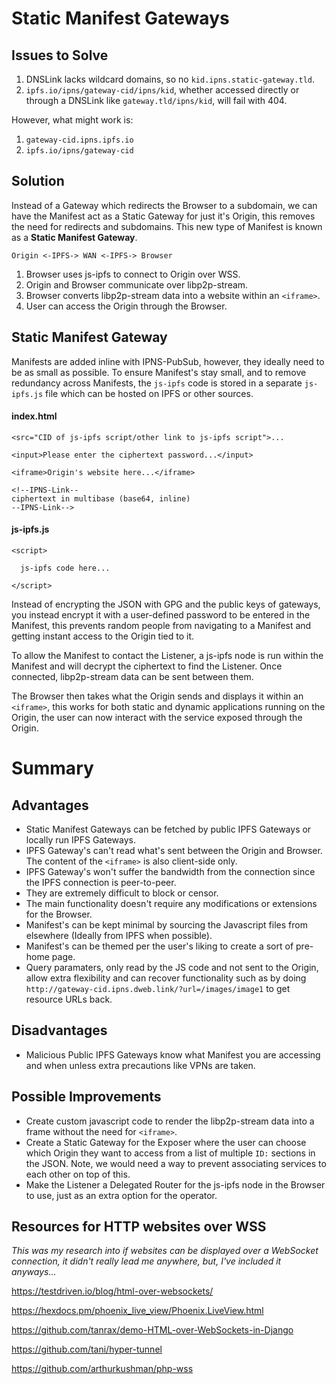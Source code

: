 # Static Manifest Gateways

## Issues to Solve

1. DNSLink lacks wildcard domains, so no `kid.ipns.static-gateway.tld`.
2. `ipfs.io/ipns/gateway-cid/ipns/kid`, whether accessed directly or through a DNSLink like `gateway.tld/ipns/kid`, will fail with 404.

However, what might work is:

1. `gateway-cid.ipns.ipfs.io`
2. `ipfs.io/ipns/gateway-cid`

## Solution

Instead of a Gateway which redirects the Browser to a subdomain, we can have the Manifest act as a Static Gateway for just it's Origin, this removes the need for redirects and subdomains. This new type of Manifest is known as a **Static Manifest Gateway**.

`Origin <-IPFS-> WAN <-IPFS-> Browser`

1. Browser uses js-ipfs to connect to Origin over WSS.
2. Origin and Browser communicate over libp2p-stream.
3. Browser converts libp2p-stream data into a website within an `<iframe>`.
4. User can access the Origin through the Browser.

## Static Manifest Gateway

Manifests are added inline with IPNS-PubSub, however, they ideally need to be as small as possible. To ensure Manifest's stay small, and to remove redundancy across Manifests, the `js-ipfs` code is stored in a separate `js-ipfs.js` file which can be hosted on IPFS or other sources.

#### index.html
```
<src="CID of js-ipfs script/other link to js-ipfs script">...

<input>Please enter the ciphertext password...</input>

<iframe>Origin's website here...</iframe>

<!--IPNS-Link--
ciphertext in multibase (base64, inline)
--IPNS-Link-->
```

#### js-ipfs.js
```
<script>

  js-ipfs code here...

</script>
```

Instead of encrypting the JSON with GPG and the public keys of gateways, you instead encrypt it with a user-defined password to be entered in the Manifest, this prevents random people from navigating to a Manifest and getting instant access to the Origin tied to it.

To allow the Manifest to contact the Listener, a js-ipfs node is run within the Manifest and will decrypt the ciphertext to find the Listener. Once connected, libp2p-stream data can be sent between them.

The Browser then takes what the Origin sends and displays it within an `<iframe>`, this works for both static and dynamic applications running on the Origin, the user can now interact with the service exposed through the Origin.

# Summary

## Advantages

- Static Manifest Gateways can be fetched by public IPFS Gateways or locally run IPFS Gateways.
- IPFS Gateway's can't read what's sent between the Origin and Browser. The content of the `<iframe>` is also client-side only.
- IPFS Gateway's won't suffer the bandwidth from the connection since the IPFS connection is peer-to-peer.
- They are extremely difficult to block or censor.
- The main functionality doesn't require any modifications or extensions for the Browser.
- Manifest's can be kept minimal by sourcing the Javascript files from elsewhere (Ideally from IPFS when possible).
- Manifest's can be themed per the user's liking to create a sort of pre-home page.
- Query paramaters, only read by the JS code and not sent to the Origin, allow extra flexibility and can recover functionality such as by doing `http://gateway-cid.ipns.dweb.link/?url=/images/image1` to get resource URLs back.

## Disadvantages

- Malicious Public IPFS Gateways know what Manifest you are accessing and when unless extra precautions like VPNs are taken.

## Possible Improvements

- Create custom javascript code to render the libp2p-stream data into a frame without the need for `<iframe>`.
- Create a Static Gateway for the Exposer where the user can choose which Origin they want to access from a list of multiple `ID:` sections in the JSON. Note, we would need a way to prevent associating services to each other on top of this.
- Make the Listener a Delegated Router for the js-ipfs node in the Browser to use, just as an extra option for the operator.

## Resources for HTTP websites over WSS

*This was my research into if websites can be displayed over a WebSocket connection, it didn't really lead me anywhere, but, I've included it anyways...*

https://testdriven.io/blog/html-over-websockets/

https://hexdocs.pm/phoenix_live_view/Phoenix.LiveView.html

https://github.com/tanrax/demo-HTML-over-WebSockets-in-Django

https://github.com/tani/hyper-tunnel

https://github.com/arthurkushman/php-wss

